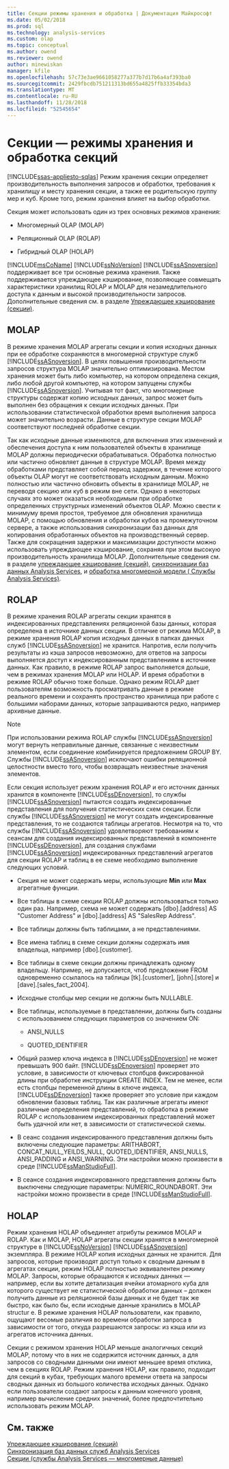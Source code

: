 ```yaml
---
title: Секции режимы хранения и обработка | Документация Майкрософт
ms.date: 05/02/2018
ms.prod: sql
ms.technology: analysis-services
ms.custom: olap
ms.topic: conceptual
ms.author: owend
ms.reviewer: owend
author: minewiskan
manager: kfile
ms.openlocfilehash: 57c73e3ae9661058277a377b7d17b6a4af393ba0
ms.sourcegitcommit: 2429fbcdb751211313bd655a4825ffb33354bda3
ms.translationtype: MT
ms.contentlocale: ru-RU
ms.lasthandoff: 11/28/2018
ms.locfileid: "52545654"
---
```

# <a name="partitions---partition-storage-modes-and-processing"></a>Секции — режимы хранения и обработка секций
[!INCLUDE[ssas-appliesto-sqlas](../../includes/ssas-appliesto-sqlas.md)]
  Режим хранения секции определяет производительность выполнения запросов и обработки, требования к хранилищу и месту хранения секции, а также ее родительскую группу мер и куб. Кроме того, режим хранения влияет на выбор обработки.  
  
 Секция может использовать один из трех основных режимов хранения:  
  
-   Многомерный OLAP (MOLAP)  
  
-   Реляционный OLAP (ROLAP)  
  
-   Гибридный OLAP (HOLAP)  
  
 [!INCLUDE[msCoName](../../includes/msconame-md.md)] [!INCLUDE[ssNoVersion](../../includes/ssnoversion-md.md)] [!INCLUDE[ssASnoversion](../../includes/ssasnoversion-md.md)] поддерживает все три основные режима хранения. Также поддерживается упреждающее кэширование, позволяющее совмещать характеристики хранилищ ROLAP и MOLAP для незамедлительного доступа к данным и высокой производительности запросов. Дополнительные сведения см. в разделе [Упреждающее кэширование (секции)](../../analysis-services/multidimensional-models-olap-logical-cube-objects/partitions-proactive-caching.md).  
  
## <a name="molap"></a>MOLAP  
 В режиме хранения MOLAP агрегаты секции и копия исходных данных при ее обработке сохраняются в многомерной структуре служб [!INCLUDE[ssASnoversion](../../includes/ssasnoversion-md.md)]. В целях повышения производительности запросов структура MOLAP значительно оптимизирована. Местом хранения может быть либо компьютер, на котором определена секция, либо любой другой компьютер, на котором запущены службы [!INCLUDE[ssASnoversion](../../includes/ssasnoversion-md.md)]. Учитывая тот факт, что многомерные структуры содержат копию исходных данных, запрос может быть выполнен без обращения к секции исходных данных. При использовании статистической обработки время выполнения запроса может значительно возрасти. Данные в структуре секции MOLAP соответствуют последней обработке секции.  
  
 Так как исходные данные изменяются, для включения этих изменений и обеспечения доступа к ним пользователей объекты в хранилище MOLAP должны периодически обрабатываться. Обработка полностью или частично обновляет данные в структуре MOLAP. Время между обработками представляет собой период задержки, в течение которого объекты OLAP могут не соответствовать исходным данным. Можно полностью или частично обновить объекты в хранилище MOLAP, не переводя секцию или куб в режим вне сети. Однако в некоторых случаях это может оказаться необходимым при обработке определенных структурных изменений объектов OLAP. Можно свести к минимуму время простоя, требуемое для обновления хранилища MOLAP, с помощью обновления и обработки кубов на промежуточном сервере, а также использования синхронизации баз данных для копирования обработанных объектов на производственный сервер. Также для сокращения задержки и максимизации доступности можно использовать упреждающее кэширование, сохраняя при этом высокую производительность хранилища MOLAP. Дополнительные сведения см. в разделе [упреждающее кэширование &#40;секций&#41;](../../analysis-services/multidimensional-models-olap-logical-cube-objects/partitions-proactive-caching.md), [синхронизации баз данных Analysis Services](../../analysis-services/multidimensional-models/synchronize-analysis-services-databases.md), и [обработка многомерной модели &#40; Службы Analysis Services&#41;](../../analysis-services/multidimensional-models/processing-a-multidimensional-model-analysis-services.md).  
  
## <a name="rolap"></a>ROLAP  
 В режиме хранения ROLAP агрегаты секции хранятся в индексированных представлениях реляционной базы данных, которая определена в источнике данных секции. В отличие от режима MOLAP, в режиме хранения ROLAP копия исходных данных в папках данных служб [!INCLUDE[ssASnoversion](../../includes/ssasnoversion-md.md)] не хранится. Напротив, если получить результаты из кэша запросов невозможно, для ответов на запросы выполняется доступ к индексированным представлениям в источнике данных. Как правило, в режиме ROLAP запрос выполняется дольше, чем в режимах хранения MOLAP или HOLAP. И время обработки в режиме ROLAP обычно тоже больше. Однако режим ROLAP дает пользователям возможность просматривать данные в режиме реального времени и сохранять пространство хранилища при работе с большими наборами данных, которые запрашиваются редко, например архивные данные.  
  
> [!NOTE]  
>  При использовании режима ROLAP службы [!INCLUDE[ssASnoversion](../../includes/ssasnoversion-md.md)] могут вернуть неправильные данные, связанные с неизвестным элементом, если соединение комбинируется предложением GROUP BY. Службы [!INCLUDE[ssASnoversion](../../includes/ssasnoversion-md.md)] исключают ошибки реляционной целостности вместо того, чтобы возвращать неизвестные значения элементов.  
  
 Если секция использует режим хранения ROLAP и его источник данных хранится в компоненте [!INCLUDE[ssDEnoversion](../../includes/ssdenoversion-md.md)], то службы [!INCLUDE[ssASnoversion](../../includes/ssasnoversion-md.md)] пытаются создать индексированные представления для получения статистических схем секции. Если службы [!INCLUDE[ssASnoversion](../../includes/ssasnoversion-md.md)] не могут создать индексированные представления, то не создаются таблицы агрегатов. Несмотря на то, что службы [!INCLUDE[ssASnoversion](../../includes/ssasnoversion-md.md)] удовлетворяют требованиям к сеансам для создания индексированных представлений в компоненте [!INCLUDE[ssDEnoversion](../../includes/ssdenoversion-md.md)], для создания службами [!INCLUDE[ssASnoversion](../../includes/ssasnoversion-md.md)] индексированных представлений агрегатов для секции ROLAP и таблиц в ее схеме необходимо выполнение следующих условий.  
  
-   Секция не может содержать меры, использующие **Min** или **Max** агрегатные функции.  
  
-   Все таблицы в схеме секции ROLAP должны использоваться только один раз. Например, схема не может содержать [dbo].[address] AS "Customer Address" и [dbo].[address] AS "SalesRep Address".  
  
-   Все таблицы должны быть таблицами, а не представлениями.  
  
-   Все имена таблиц в схеме секции должны содержать имя владельца, например [dbo].[customer].  
  
-   Все таблицы в схеме секции должны принадлежать одному владельцу. Например, не допускается, чтоб предложение FROM одновременно ссылалось на таблицы [tk].[customer], [john].[store] и [dave].[sales_fact_2004].  
  
-   Исходные столбцы мер секции не должны быть NULLABLE.  
  
-   Все таблицы, используемые в представлении, должны быть созданы с использованием следующих параметров со значением ON:  
  
    -   ANSI_NULLS  
  
    -   QUOTED_IDENTIFIER  
  
-   Общий размер ключа индекса в [!INCLUDE[ssDEnoversion](../../includes/ssdenoversion-md.md)] не может превышать 900 байт. [!INCLUDE[ssDEnoversion](../../includes/ssdenoversion-md.md)] проверяет это условие, в зависимости от ключевых столбцов фиксированной длины при обработке инструкции CREATE INDEX. Тем не менее, если есть столбцы переменной длины в ключе индекса, [!INCLUDE[ssDEnoversion](../../includes/ssdenoversion-md.md)] также проверяет это условие при каждом обновлении базовых таблиц. Так как различные агрегаты имеют различные определения представлений, то обработка в режиме ROLAP с использованием индексированных представлений может быть удачной или нет, в зависимости от статистической схемы.  
  
-   В сеанс создания индексированного представления должны быть включены следующие параметры: ARITHABORT, CONCAT_NULL_YEILDS_NULL, QUOTED_IDENTIFIER, ANSI_NULLS, ANSI_PADDING и ANSI_WARNING. Эти настройки можно произвести в среде [!INCLUDE[ssManStudioFull](../../includes/ssmanstudiofull-md.md)].  
  
-   В сеансе создания индексированного представления должны быть выключены следующие параметры: NUMERIC_ROUNDABORT. Эти настройки можно произвести в среде [!INCLUDE[ssManStudioFull](../../includes/ssmanstudiofull-md.md)].  
  
## <a name="holap"></a>HOLAP  
 Режим хранения HOLAP объединяет атрибуты режимов MOLAP и ROLAP. Как и MOLAP, HOLAP агрегаты секции хранятся в многомерной структуре в [!INCLUDE[ssNoVersion](../../includes/ssnoversion-md.md)] [!INCLUDE[ssASnoversion](../../includes/ssasnoversion-md.md)] экземпляра. В режиме HOLAP копия исходных данных не хранится. Для запросов, которые производят доступ только к сводным данным в агрегатах секции, режим HOLAP полностью эквивалентен режиму MOLAP. Запросы, которые обращаются к исходных данных — например, если вы хотите детализация ячейки атомарного куба для которого существует не статистической обработки данных – должен получить данные из реляционной базы данных и не будет так же быстро, как было бы, если исходные данные хранились в MOLAP structur e. В режиме хранения HOLAP пользователи, как правило, ощущают весомые различия во времени обработки запроса в зависимости от того, откуда разрешаются запросы: из кэша или из агрегатов источника данных.  
  
 Секции с режимом хранения HOLAP меньше аналогичных секций MOLAP, потому что в них не содержится источник данных, а для запросов со сводными данными они имеют меньшее время отклика, чем в секциях ROLAP. Режим хранения HOLAP, как правило, подходит для секций в кубах, требующих малого времени ответа на запросы сводных данных из большого количества исходных данных. Однако если пользователи создают запросы к данным конечного уровня, например вычисление средних значений, более предпочтительно использовать режим MOLAP.  
  
## <a name="see-also"></a>См. также  
 [Упреждающее кэширование &#40;секций&#41;](../../analysis-services/multidimensional-models-olap-logical-cube-objects/partitions-proactive-caching.md)   
 [Синхронизация баз данных служб Analysis Services](../../analysis-services/multidimensional-models/synchronize-analysis-services-databases.md)   
 [Секции (службы Analysis Services — многомерные данные)](../../analysis-services/multidimensional-models-olap-logical-cube-objects/partitions-analysis-services-multidimensional-data.md)  
  
  
